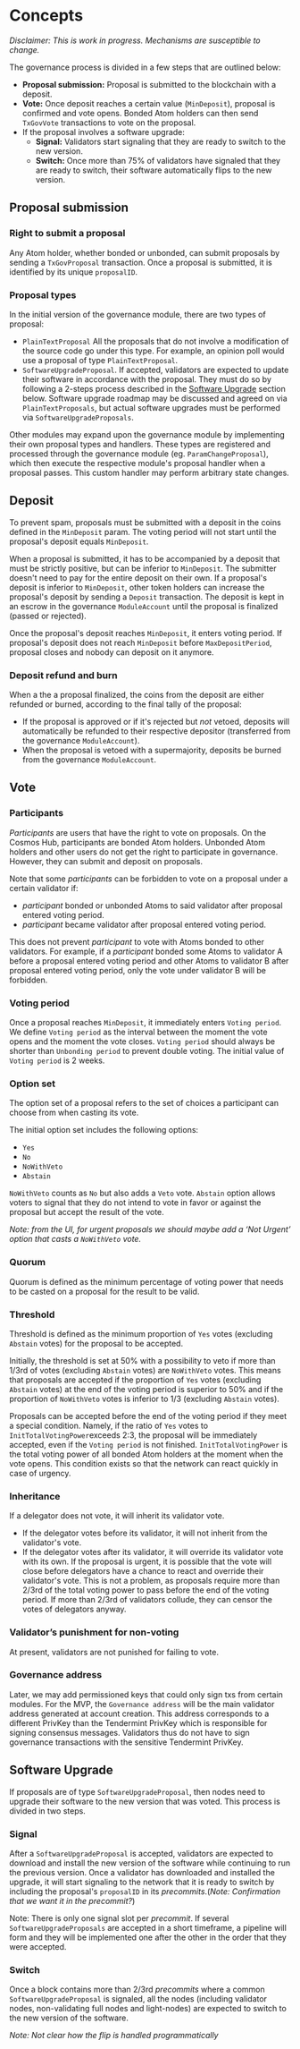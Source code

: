 <!--
order: 1
-->

# Concepts

_Disclaimer: This is work in progress. Mechanisms are susceptible to change._

The governance process is divided in a few steps that are outlined below:

- **Proposal submission:** Proposal is submitted to the blockchain with a
  deposit.
- **Vote:** Once deposit reaches a certain value (`MinDeposit`), proposal is
  confirmed and vote opens. Bonded Atom holders can then send `TxGovVote`
  transactions to vote on the proposal.
- If the proposal involves a software upgrade:
  - **Signal:** Validators start signaling that they are ready to switch to the
    new version.
  - **Switch:** Once more than 75% of validators have signaled that they are
    ready to switch, their software automatically flips to the new version.

## Proposal submission

### Right to submit a proposal

Any Atom holder, whether bonded or unbonded, can submit proposals by sending a
`TxGovProposal` transaction. Once a proposal is submitted, it is identified by
its unique `proposalID`.

### Proposal types

In the initial version of the governance module, there are two types of
proposal:

- `PlainTextProposal` All the proposals that do not involve a modification of
  the source code go under this type. For example, an opinion poll would use a
  proposal of type `PlainTextProposal`.
- `SoftwareUpgradeProposal`. If accepted, validators are expected to update
  their software in accordance with the proposal. They must do so by following
  a 2-steps process described in the [Software Upgrade](#software-upgrade)
  section below. Software upgrade roadmap may be discussed and agreed on via
  `PlainTextProposals`, but actual software upgrades must be performed via
  `SoftwareUpgradeProposals`.

Other modules may expand upon the governance module by implementing their own
proposal types and handlers. These types are registered and processed through the
governance module (eg. `ParamChangeProposal`), which then execute the respective
module's proposal handler when a proposal passes. This custom handler may perform
arbitrary state changes.

## Deposit

To prevent spam, proposals must be submitted with a deposit in the coins defined in the `MinDeposit` param. The voting period will not start until the proposal's deposit equals `MinDeposit`.

When a proposal is submitted, it has to be accompanied by a deposit that must be strictly positive, but can be inferior to `MinDeposit`. The submitter doesn't need to pay for the entire deposit on their own. If a proposal's deposit is inferior to `MinDeposit`, other token holders can increase the proposal's deposit by sending a `Deposit` transaction. The deposit is kept in an escrow in the governance `ModuleAccount` until the proposal is finalized (passed or rejected).

Once the proposal's deposit reaches `MinDeposit`, it enters voting period. If proposal's deposit does not reach `MinDeposit` before `MaxDepositPeriod`, proposal closes and nobody can deposit on it anymore.

### Deposit refund and burn

When a the a proposal finalized, the coins from the deposit are either refunded or burned, according to the final tally of the proposal:

- If the proposal is approved or if it's rejected but _not_ vetoed, deposits will automatically be refunded to their respective depositor (transferred from the governance `ModuleAccount`).
- When the proposal is vetoed with a supermajority, deposits be burned from the governance `ModuleAccount`.

## Vote

### Participants

_Participants_ are users that have the right to vote on proposals. On the
Cosmos Hub, participants are bonded Atom holders. Unbonded Atom holders and
other users do not get the right to participate in governance. However, they
can submit and deposit on proposals.

Note that some _participants_ can be forbidden to vote on a proposal under a
certain validator if:

- _participant_ bonded or unbonded Atoms to said validator after proposal
  entered voting period.
- _participant_ became validator after proposal entered voting period.

This does not prevent _participant_ to vote with Atoms bonded to other
validators. For example, if a _participant_ bonded some Atoms to validator A
before a proposal entered voting period and other Atoms to validator B after
proposal entered voting period, only the vote under validator B will be
forbidden.

### Voting period

Once a proposal reaches `MinDeposit`, it immediately enters `Voting period`. We
define `Voting period` as the interval between the moment the vote opens and
the moment the vote closes. `Voting period` should always be shorter than
`Unbonding period` to prevent double voting. The initial value of
`Voting period` is 2 weeks.

### Option set

The option set of a proposal refers to the set of choices a participant can
choose from when casting its vote.

The initial option set includes the following options:

- `Yes`
- `No`
- `NoWithVeto`
- `Abstain`

`NoWithVeto` counts as `No` but also adds a `Veto` vote. `Abstain` option
allows voters to signal that they do not intend to vote in favor or against the
proposal but accept the result of the vote.

_Note: from the UI, for urgent proposals we should maybe add a ‘Not Urgent’
option that casts a `NoWithVeto` vote._

### Quorum

Quorum is defined as the minimum percentage of voting power that needs to be
casted on a proposal for the result to be valid.

### Threshold

Threshold is defined as the minimum proportion of `Yes` votes (excluding
`Abstain` votes) for the proposal to be accepted.

Initially, the threshold is set at 50% with a possibility to veto if more than
1/3rd of votes (excluding `Abstain` votes) are `NoWithVeto` votes. This means
that proposals are accepted if the proportion of `Yes` votes (excluding
`Abstain` votes) at the end of the voting period is superior to 50% and if the
proportion of `NoWithVeto` votes is inferior to 1/3 (excluding `Abstain`
votes).

Proposals can be accepted before the end of the voting period if they meet a special condition. Namely, if the ratio of `Yes` votes to `InitTotalVotingPower`exceeds 2:3, the proposal will be immediately accepted, even if the `Voting period` is not finished. `InitTotalVotingPower` is the total voting power of all bonded Atom holders at the moment when the vote opens.
This condition exists so that the network can react quickly in case of urgency.

### Inheritance

If a delegator does not vote, it will inherit its validator vote.

- If the delegator votes before its validator, it will not inherit from the
  validator's vote.
- If the delegator votes after its validator, it will override its validator
  vote with its own. If the proposal is urgent, it is possible
  that the vote will close before delegators have a chance to react and
  override their validator's vote. This is not a problem, as proposals require more than 2/3rd of the total voting power to pass before the end of the voting period. If more than 2/3rd of validators collude, they can censor the votes of delegators anyway.

### Validator’s punishment for non-voting

At present, validators are not punished for failing to vote.

### Governance address

Later, we may add permissioned keys that could only sign txs from certain modules. For the MVP, the `Governance address` will be the main validator address generated at account creation. This address corresponds to a different PrivKey than the Tendermint PrivKey which is responsible for signing consensus messages. Validators thus do not have to sign governance transactions with the sensitive Tendermint PrivKey.

## Software Upgrade

If proposals are of type `SoftwareUpgradeProposal`, then nodes need to upgrade
their software to the new version that was voted. This process is divided in
two steps.

### Signal

After a `SoftwareUpgradeProposal` is accepted, validators are expected to
download and install the new version of the software while continuing to run
the previous version. Once a validator has downloaded and installed the
upgrade, it will start signaling to the network that it is ready to switch by
including the proposal's `proposalID` in its _precommits_.(_Note: Confirmation
that we want it in the precommit?_)

Note: There is only one signal slot per _precommit_. If several
`SoftwareUpgradeProposals` are accepted in a short timeframe, a pipeline will
form and they will be implemented one after the other in the order that they
were accepted.

### Switch

Once a block contains more than 2/3rd _precommits_ where a common
`SoftwareUpgradeProposal` is signaled, all the nodes (including validator
nodes, non-validating full nodes and light-nodes) are expected to switch to the
new version of the software.

_Note: Not clear how the flip is handled programmatically_

